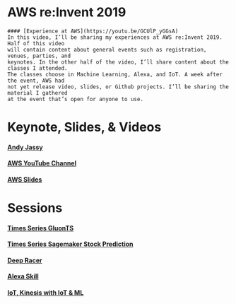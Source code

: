 
# AWS re:Invent 2019
    #### [Experience at AWS](https://youtu.be/GCUlP_yGGsA)
    In this video, I’ll be sharing my experiences at AWS re:Invent 2019. Half of this video 
    will contain content about general events such as registration, venues, parties, and 
    keynotes. In the other half of the video, I’ll share content about the classes I attended. 
    The classes choose in Machine Learning, Alexa, and IoT. A week after the event, AWS had 
    not yet release video, slides, or Github projects. I’ll be sharing the material I gathered 
    at the event that’s open for anyone to use.

# Keynote, Slides, & Videos
#### [Andy Jassy](https://www.youtube.com/watch?v=7-31KgImGgU) 

#### [AWS YouTube Channel](https://www.youtube.com/channel/UCd6MoB9NC6uYN2grvUNT-Zg)

#### [AWS Slides](https://www.slideshare.net/amazonwebservices)

# Sessions
#### [Times Series GluonTS](https://github.com/awslabs/gluon-ts)
#### [Times Series Sagemaker Stock Prediction](https://github.com/aws-samples/amazon-sagemaker-stock-prediction)
#### [Deep Racer](https://github.com/aws-samples/aws-deepracer-workshops/tree/master/Workshops/2019-reInvent/Lab_200_AIM207)
#### [Alexa Skill](https://developer.amazon.com/en-US/alexa/alexa-skills-kit/resources/training-resources/cake-walk/cake-walk-3)
#### [IoT, Kinesis with IoT & ML](https://github.com/neerkr/IoT403_2019_anomaly_detection/blob/master/IOT342-workshop-guide.pdf)





